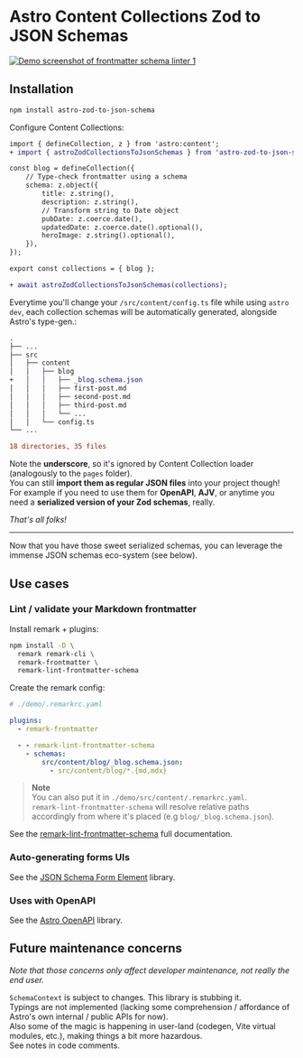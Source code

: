 # Astro Content Collections Zod to JSON Schemas

[![Demo screenshot of frontmatter schema linter 1](./docs/screenshot.png)](https://raw.githubusercontent.com/JulianCataldo/remark-lint-frontmatter-schema/master/docs/screenshot.png)

## Installation

```sh
npm install astro-zod-to-json-schema
```

Configure Content Collections:

```diff
import { defineCollection, z } from 'astro:content';
+ import { astroZodCollectionsToJsonSchemas } from 'astro-zod-to-json-schema';

const blog = defineCollection({
	// Type-check frontmatter using a schema
	schema: z.object({
		title: z.string(),
		description: z.string(),
		// Transform string to Date object
		pubDate: z.coerce.date(),
		updatedDate: z.coerce.date().optional(),
		heroImage: z.string().optional(),
	}),
});

export const collections = { blog };

+ await astroZodCollectionsToJsonSchemas(collections);
```

Everytime you'll change your `/src/content/config.ts` file while using `astro dev`, each collection schemas will be automatically generated, alongside Astro's type-gen.:

```diff
.
├── ...
├── src
│   ├── content
│   │   ├── blog
+   │   │   ├── _blog.schema.json
│   │   │   ├── first-post.md
│   │   │   ├── second-post.md
│   │   │   ├── third-post.md
│   │   │   └── ...
│   │   └── config.ts
└── ...

18 directories, 35 files

```

Note the **underscore**, so it's ignored by Content Collection loader (analogously to the `pages` folder).  
You can still **import them as regular JSON files** into your project though!  
For example if you need to use them for **OpenAPI**, **AJV**, or anytime you need a
**serialized version of your Zod schemas**, really.

_That's all folks!_

---

Now that you have those sweet serialized schemas, you can
leverage the immense JSON schemas eco-system (see below).

## Use cases

### Lint / validate your Markdown frontmatter

Install remark + plugins:

```sh
npm install -D \
  remark remark-cli \
  remark-frontmatter \
  remark-lint-frontmatter-schema
```

Create the remark config:

```yaml
# ./demo/.remarkrc.yaml

plugins:
  - remark-frontmatter

  - - remark-lint-frontmatter-schema
    - schemas:
        src/content/blog/_blog.schema.json:
          - src/content/blog/*.{md,mdx}
```

> **Note**  
> You can also put it in `./demo/src/content/.remarkrc.yaml`.  
> `remark-lint-frontmatter-schema` will resolve relative paths accordingly from where it's placed (e.g `blog/_blog.schema.json`).

See the [remark-lint-frontmatter-schema](https://github.com/JulianCataldo/remark-lint-frontmatter-schema) full documentation.

### Auto-generating forms UIs

See the [JSON Schema Form Element](https://github.com/json-schema-form-element/jsfe) library.

### Uses with OpenAPI

See the [Astro OpenAPI](https://github.com/JulianCataldo/astro-openapi) library.

## Future maintenance concerns

_Note that those concerns only affect developer maintenance, not really the end user._

`SchemaContext` is subject to changes. This library is stubbing it.  
Typings are not implemented (lacking some comprehension / affordance of Astro's own internal / public APIs for now).  
Also some of the magic is happening in user-land (codegen, Vite virtual modules, etc.), making things a bit more hazardous.  
See notes in code comments.
